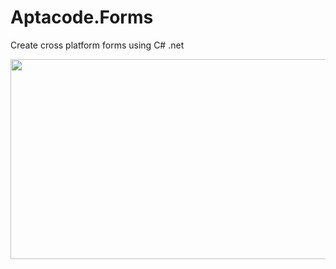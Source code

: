 # Aptacode.Forms
Create cross platform forms using C# .net

  <img width="640" height="320" src="https://github.com/Timmoth/Aptacode.Forms/blob/master/Resources/demo.png">
